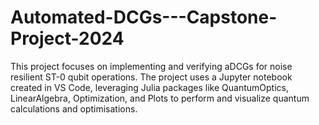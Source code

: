 # Automated-DCGs---Capstone-Project-2024
This project focuses on implementing and verifying aDCGs for noise resilient ST-0 qubit operations. The project uses a Jupyter notebook created in VS Code, leveraging Julia packages like QuantumOptics, LinearAlgebra, Optimization, and Plots to perform and visualize quantum calculations and optimisations.
